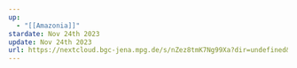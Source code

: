 ```yaml
---
up:
  - "[[Amazonia]]"
stardate: Nov 24th 2023
update: Nov 24th 2023
url: https://nextcloud.bgc-jena.mpg.de/s/nZez8tmK7Ng99Xa?dir=undefined&openfile=38259529
---
```

